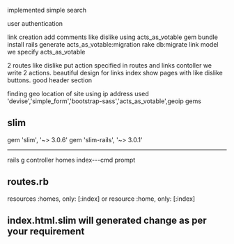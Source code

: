 implemented simple search

user authentication

link creation
add comments
like dislike using acts_as_votable gem bundle install
rails generate acts_as_votable:migration
rake db:migrate
link model we specify  acts_as_votable

2 routes like dislike put action specified in routes and links contoller we write 2 actions.
beautiful design for links index show pages with like dislike buttons.
good header section

finding geo location of site using  ip address
used  'devise','simple_form','bootstrap-sass','acts_as_votable',geoip gems


slim
---------
gem 'slim', '~> 3.0.6'
gem 'slim-rails', '~> 3.0.1'

---------------------------
rails g controller homes index---cmd prompt

routes.rb
---------------
resources :homes, only: [:index]
 or
 resource :home, only: [:index]

index.html.slim will generated
change as per your requirement 
---------------------------------


